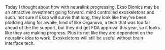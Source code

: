 Today I thought about how with neuralink progressing, Ekso Bionics may be an attractive investment going forward. mind controlled exoskeletons and such. 
not sure if Ekso will survie that long, they look like they've been plodding along for awhile, kind of like Organovo, a tech that was too far ahead of the the support,
but they did get FDA approval this year, so it looks like they are making progress. Plus its not like they are dependent on the neuralink idea to work. Exoskeletons will 
still be useful without brain interface tech.
